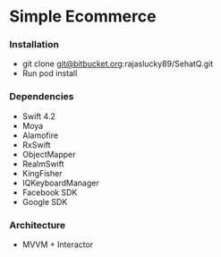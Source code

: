 # Simple Ecommerce

### Installation ###

* git clone git@bitbucket.org:rajaslucky89/SehatQ.git
* Run pod install

### Dependencies ###

* Swift 4.2
* Moya
* Alamofire
* RxSwift
* ObjectMapper
* RealmSwift
* KingFisher
* IQKeyboardManager
* Facebook SDK
* Google SDK

### Architecture ###

* MVVM + Interactor
